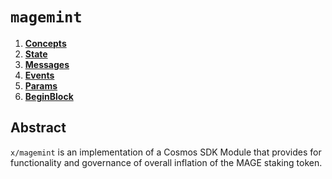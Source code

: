 <!--
order: 0
title: "magemint Overview"
parent:
  title: "magemint"
-->

# `magemint`

<!-- TOC -->

1. **[Concepts](01_concepts.md)**
2. **[State](02_state.md)**
3. **[Messages](03_messages.md)**
4. **[Events](04_events.md)**
5. **[Params](05_params.md)**
6. **[BeginBlock](06_begin_block.md)**

## Abstract

`x/magemint` is an implementation of a Cosmos SDK Module that provides for functionality and governance of overall inflation of the MAGE staking token.
